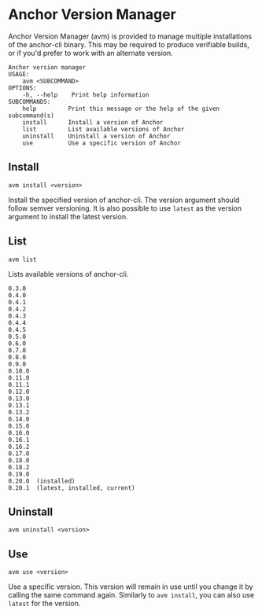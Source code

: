 # Anchor Version Manager

Anchor Version Manager (avm) is provided to manage multiple installations of the anchor-cli binary. This may be required to produce verifiable builds, or if you'd prefer to work with an alternate version.

```
Anchor version manager
USAGE:
    avm <SUBCOMMAND>
OPTIONS:
    -h, --help    Print help information
SUBCOMMANDS:
    help         Print this message or the help of the given subcommand(s)
    install      Install a version of Anchor
    list         List available versions of Anchor
    uninstall    Uninstall a version of Anchor
    use          Use a specific version of Anchor
```

## Install

```
avm install <version>
```

Install the specified version of anchor-cli. The version argument should follow semver versioning. It is also possible to use `latest` as the version argument to install the latest version.

## List

```
avm list
```

Lists available versions of anchor-cli.

```
0.3.0
0.4.0
0.4.1
0.4.2
0.4.3
0.4.4
0.4.5
0.5.0
0.6.0
0.7.0
0.8.0
0.9.0
0.10.0
0.11.0
0.11.1
0.12.0
0.13.0
0.13.1
0.13.2
0.14.0
0.15.0
0.16.0
0.16.1
0.16.2
0.17.0
0.18.0
0.18.2
0.19.0
0.20.0  (installed)
0.20.1  (latest, installed, current)
```

## Uninstall

```
avm uninstall <version>
```

## Use

```
avm use <version>
```

Use a specific version. This version will remain in use until you change it by calling the same command again. Similarly to `avm install`, you can also use `latest` for the version.
